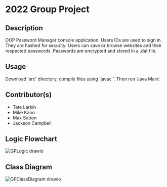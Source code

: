 # 2022 Group Project

## Description
OOP Password Manager console application. Users IDs are used to sign in. They are hashed for security. Users can save or browse websites and their respected passwords. Passwords are encrypted and stored in a .dat file.

## Usage
Download 'src' directory, compile files using 'javac <filename>'. Then run 'Java Main'.

## Contributor(s)
* Tate Larkin
* Mike Kano
* Max Sutton
* Jackson Campbell

## Logic Flowchart

![GPLogic drawio](https://user-images.githubusercontent.com/70344865/166955261-1f8a1f30-2fa9-4021-bfb7-a6ee84e45029.png)

## Class Diagram

![GPClassDiagram drawio](https://user-images.githubusercontent.com/70344865/166955422-110143ed-d2da-4721-a63d-7e966f62eb77.png)
